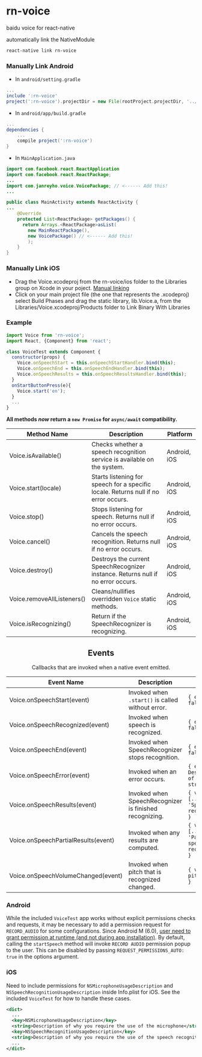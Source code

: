 # rn-voice

baidu voice for react-native

automatically link the NativeModule</p>

```sh
react-native link rn-voice
```

### Manually Link Android

- In `android/setting.gradle`

```gradle
...
include ':rn-voice'
project(':rn-voice').projectDir = new File(rootProject.projectDir, '../node_modules/rn-voice/android')
```

- In `android/app/build.gradle`

```gradle
...
dependencies {
    ...
    compile project(':rn-voice')
}
```

- In `MainApplication.java`

```java
import com.facebook.react.ReactApplication
import com.facebook.react.ReactPackage;
...
import com.janreyho.voice.VoicePackage; // <------ Add this!
...

public class MainActivity extends ReactActivity {
...
    @Override
    protected List<ReactPackage> getPackages() {
      return Arrays.<ReactPackage>asList(
        new MainReactPackage(),
        new VoicePackage() // <------ Add this!
        );
    }
}
```

### Manually Link iOS

- Drag the Voice.xcodeproj from the rn-voice/ios folder to the Libraries group on Xcode in your poject. [Manual linking](https://facebook.github.io/react-native/docs/linking-libraries-ios.html)
- Click on your main project file (the one that represents the .xcodeproj) select Build Phases and drag the static library, lib.Voice.a, from the Libraries/Voice.xcodeproj/Products folder to Link Binary With Libraries

### Example

```javascript
import Voice from 'rn-voice';
import React, {Component} from 'react';

class VoiceTest extends Component {
  constructor(props) {
    Voice.onSpeechStart = this.onSpeechStartHandler.bind(this);
    Voice.onSpeechEnd = this.onSpeechEndHandler.bind(this);
    Voice.onSpeechResults = this.onSpeechResultsHandler.bind(this);
  }
  onStartButtonPress(e){
    Voice.start('en');
  }
  ...
}
```

**All methods _now_ return a `new Promise` for `async/await` compatibility.**

| Method Name                | Description                              | Platform     |
| -------------------------- | ---------------------------------------- | ------------ |
| Voice.isAvailable()        | Checks whether a speech recognition service is available on the system. | Android, iOS |
| Voice.start(locale)        | Starts listening for speech for a specific locale. Returns null if no error occurs. | Android, iOS |
| Voice.stop()               | Stops listening for speech. Returns null if no error occurs. | Android, iOS |
| Voice.cancel()             | Cancels the speech recognition. Returns null if no error occurs. | Android, iOS |
| Voice.destroy()            | Destroys the current SpeechRecognizer instance. Returns null if no error occurs. | Android, iOS |
| Voice.removeAllListeners() | Cleans/nullifies overridden `Voice` static methods. | Android, iOS |
| Voice.isRecognizing()      | Return if the SpeechRecognizer is recognizing. | Android, iOS |

<h2 align="center">Events</h2>

<p align="center">Callbacks that are invoked when a native event emitted.</p>

| Event Name                          | Description                              | Event                                    | Platform     |
| ----------------------------------- | ---------------------------------------- | ---------------------------------------- | ------------ |
| Voice.onSpeechStart(event)          | Invoked when `.start()` is called without error. | `{ error: false }`                       | Android, iOS |
| Voice.onSpeechRecognized(event)     | Invoked when speech is recognized.       | `{ error: false }`                       | Android, iOS |
| Voice.onSpeechEnd(event)            | Invoked when SpeechRecognizer stops recognition. | `{ error: false }`                       | Android, iOS |
| Voice.onSpeechError(event)          | Invoked when an error occurs.            | `{ error: Description of error as string }` | Android, iOS |
| Voice.onSpeechResults(event)        | Invoked when SpeechRecognizer is finished recognizing. | `{ value: [..., 'Speech recognized'] }`  | Android, iOS |
| Voice.onSpeechPartialResults(event) | Invoked when any results are computed.   | `{ value: [..., 'Partial speech recognized'] }` | Android, iOS |
| Voice.onSpeechVolumeChanged(event)  | Invoked when pitch that is recognized changed. | `{ value: pitch in dB }`                 | Android      |



### Android

While the included `VoiceTest` app works without explicit permissions checks and requests, it may be necessary to add a permission request for `RECORD_AUDIO` for some configurations.
Since Android M (6.0), [user need to grant permission at runtime (and not during app installation)](https://developer.android.com/training/permissions/requesting.html).
By default, calling the `startSpeech` method will invoke `RECORD AUDIO` permission popup to the user. This can be disabled by passing `REQUEST_PERMISSIONS_AUTO: true` in the options argument.

### iOS

Need to include permissions for `NSMicrophoneUsageDescription` and `NSSpeechRecognitionUsageDescription` inside Info.plist for iOS. See the included `VoiceTest` for how to handle these cases.

```xml
<dict>
  ...
  <key>NSMicrophoneUsageDescription</key>
  <string>Description of why you require the use of the microphone</string>
  <key>NSSpeechRecognitionUsageDescription</key>
  <string>Description of why you require the use of the speech recognition</string>
  ...
</dict>
```